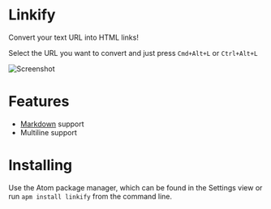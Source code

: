# Linkify

Convert your text URL into HTML links!


Select the URL you want to convert and just press ```Cmd+Alt+L``` or ```Ctrl+Alt+L```

![Screenshot](http://i.imgur.com/Sb9CNGu.gif)


# Features
* [Markdown](http://en.wikipedia.org/wiki/Markdown) support
* Multiline support

# Installing

Use the Atom package manager, which can be found in the Settings view or run
```apm install linkify```
from the command line.
